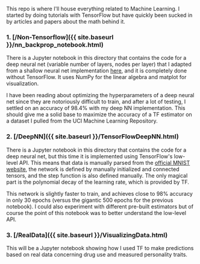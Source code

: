 This repo is where I'll house everything related to Machine Learning.  I started by
doing tutorials with TensorFlow but have quickly been sucked in by articles and
papers about the math behind it.

### 1. [/Non-Tensorflow]({{ site.baseurl }}/nn_backprop_notebook.html)
There is a Jupyter notebook in this directory that
contains the code for a deep neural net (variable number of layers, nodes per layer)
that I adapted from a shallow neural net implementation [here](https://medium.com/@curiousily/tensorflow-for-hackers-part-iv-neural-network-from-scratch-1a4f504dfa8), and it is completely
done without TensorFlow.  It uses NumPy for the linear algebra and matplot for
visualization.

I have been reading about optimizing the hyperparameters of a deep neural net since
they are notoriously difficult to train, and after a lot of testing, I settled on
an accuracy of 98.4% with my deep NN implementation.  This should give me a solid
base to maximize the accuracy of a TF estimator on a dataset I pulled from the UCI
Machine Learning Repository.

### 2. [/DeepNN]({{ site.baseurl }}/TensorFlowDeepNN.html)
There is a Jupyter notebook in this directory that contains the code for a deep
neural net, but this time it is implemented using TensorFlow's low-level API.
This means that data is manually parsed from the [official MNIST website](http://yann.lecun.com/exdb/mnist/), the network is
defined by manually initialized and connected tensors, and the step function
is also defined manually.  The only magical part is the polynomial decay of the
learning rate, which is provided by TF.

This network is slightly faster to train, and achieves close to 98% accuracy in only
30 epochs (versus the gigantic 500 epochs for the previous notebook).  I could also
experiment with different pre-built estimators but of course the point of this
notebook was to better understand the low-level API.

### 3. [/RealData]({{ site.baseurl }}/VisualizingData.html)
This will be a Jupyter notebook showing how I used TF to make predictions based on
real data concerning drug use and measured personality traits.